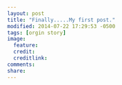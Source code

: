 ```yaml
---
layout: post
title: "Finally.....My first post."
modified: 2014-07-22 17:29:53 -0500
tags: [orgin story]
image:
  feature: 
  credit: 
  creditlink: 
comments: 
share: 
---
```


